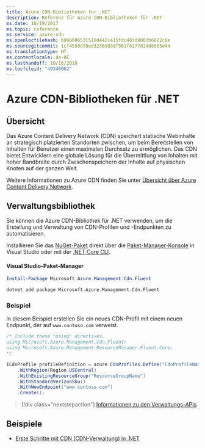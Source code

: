 ```yaml
---
title: Azure CDN-Bibliotheken für .NET
description: Referenz für Azure CDN-Bibliotheken für .NET
ms.date: 10/19/2017
ms.topic: reference
ms.service: azure-cdn
ms.openlocfilehash: b06b886531510d442c415fdc483d8083b6622c8e
ms.sourcegitcommit: 1cf4550df8ed3236d838f561f6177d14d89b5e44
ms.translationtype: HT
ms.contentlocale: de-DE
ms.lasthandoff: 10/16/2018
ms.locfileid: "49348062"
---
```

# <a name="azure-cdn-libraries-for-net"></a>Azure CDN-Bibliotheken für .NET

## <a name="overview"></a>Übersicht

Das Azure Content Delivery Network (CDN) speichert statische Webinhalte an strategisch platzierten Standorten zwischen, um beim Bereitstellen von Inhalten für Benutzer einen maximalen Durchsatz zu ermöglichen. Das CDN bietet Entwicklern eine globale Lösung für die Übermittlung von Inhalten mit hoher Bandbreite durch Zwischenspeichern der Inhalte auf physischen Knoten auf der ganzen Welt.

Weitere Informationen zu Azure CDN finden Sie unter [Übersicht über Azure Content Delivery Network](https://docs.microsoft.com/azure/cdn/cdn-overview).


## <a name="management-library"></a>Verwaltungsbibliothek

Sie können die Azure CDN-Bibliothek für .NET verwenden, um die Erstellung und Verwaltung von CDN-Profilen und -Endpunkten zu automatisieren. 

Installieren Sie das [NuGet-Paket](https://www.nuget.org/packages/Microsoft.Azure.Management.Cdn.Fluent) direkt über die [Paket-Manager-Konsole][PackageManager] in Visual Studio oder mit der [.NET Core CLI][DotNetCLI].

#### <a name="visual-studio-package-manager"></a>Visual Studio-Paket-Manager

```powershell
Install-Package Microsoft.Azure.Management.Cdn.Fluent
```

```bash
dotnet add package Microsoft.Azure.Management.Cdn.Fluent
```

### <a name="example"></a>Beispiel

In diesem Beispiel erstellen Sie ein neues CDN-Profil mit einem neuen Endpunkt, der auf `www.contoso.com` verweist.

```csharp
/* Include these "using" directives.
using Microsoft.Azure.Management.Cdn.Fluent;
using Microsoft.Azure.Management.ResourceManager.Fluent.Core;
*/

ICdnProfile profileDefinition = azure.CdnProfiles.Define("CdnProfileName")
    .WithRegion(Region.USCentral)
    .WithExistingResourceGroup("ResourceGroupName")
    .WithStandardVerizonSku()
    .WithNewEndpoint("www.contoso.com")
    .Create();

```

> [!div class="nextstepaction"]
> [Informationen zu den Verwaltungs-APIs](/dotnet/api/overview/azure/cdn/management)


## <a name="samples"></a>Beispiele

* [Erste Schritte mit CDN (CDN-Verwaltung) in .NET](https://github.com/Azure-Samples/cdn-dotnet-manage-cdn)

[PackageManager]: https://docs.microsoft.com/nuget/tools/package-manager-console
[DotNetCLI]: https://docs.microsoft.com/dotnet/core/tools/dotnet-add-package
